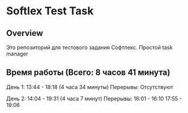 # Softlex Test Task

## Overview

Это репозиторий для тестового задания Софтлекс.
Простой task manager

## Время работы (Всего: 8 часов 41 минута)

День 1:
13:44 - 18:18 (4 часа 34 минуты)
Перерывы:
Отсутствуют

День 2:
14:04 - 19:31 (4 часа 7 минут)
Перерывы:
16:01 - 16:10
17:55 - 19:06
